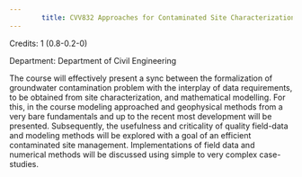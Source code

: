 ```yaml
---
        title: CVV832 Approaches for Contaminated Site Characterization
---
```

Credits: 1 (0.8-0.2-0)

Department: Department of Civil Engineering

The course will effectively present a sync between the formalization of groundwater contamination problem with the interplay of data requirements, to be obtained from site characterization, and mathematical modelling. For this, in the course modeling approached and geophysical methods from a very bare fundamentals and up to the recent most development will be presented. Subsequently, the usefulness and criticality of quality field-data and modeling methods will be explored with a goal of an efficient contaminated site management. Implementations of field data and numerical methods will be discussed using simple to very complex case-studies.